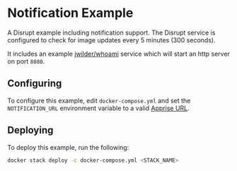 # Notification Example

A Disrupt example including notification support. The Disrupt service is configured to check for image updates every 5 minutes (300 seconds).

It includes an example [jwilder/whoami](https://github.com/jwilder/whoami) service which will start an http server on port `8080`.

## Configuring

To configure this example, edit `docker-compose.yml` and set the `NOTIFICATION_URL` environment variable to a valid [Apprise URL](https://github.com/caronc/apprise#popular-notification-services).

## Deploying

To deploy this example, run the following:

```bash
docker stack deploy -c docker-compose.yml <STACK_NAME>
```